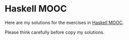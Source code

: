 # Haskell MOOC

Here are my solutions for the exercises in [Haskell MOOC](https://haskell.mooc.fi). 

Please think carefully before copy my solutions.
